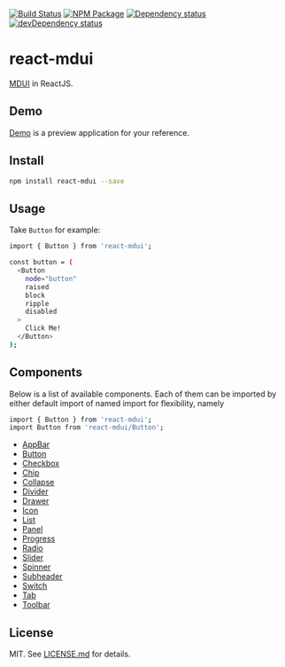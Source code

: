 [![Build Status][travis_img]][travis_site]
[![NPM Package][npm_img]][npm_site]
[![Dependency status][david_img]][david_site]
[![devDependency status][david_dev_img]][david_dev_site]

# react-mdui #

[MDUI][mdui] in ReactJS.

## Demo ##

[Demo][demo] is a preview application for your reference.

## Install ##

```sh
npm install react-mdui --save
```

## Usage ##

Take `Button` for example:

```sh
import { Button } from 'react-mdui';

const button = (
  <Button
    node="button"
    raised
    block
    ripple
    disabled
  >
    Click Me!
  </Button>
);
```

## Components ##
Below is a list of available components. Each of them can be imported by either
default import of named import for flexibility, namely

```sh
import { Button } from 'react-mdui';
import Button from 'react-mdui/Button';
```

* [AppBar][AppBar]
* [Button][Button]
* [Checkbox][Checkbox]
* [Chip][Chip]
* [Collapse][Collapse]
* [Divider][Divider]
* [Drawer][Drawer]
* [Icon][Icon]
* [List][List]
* [Panel][Panel]
* [Progress][Progress]
* [Radio][Radio]
* [Slider][Slider]
* [Spinner][Spinner]
* [Subheader][Subheader]
* [Switch][Switch]
* [Tab][Tab]
* [Toolbar][Toolbar]

## License ##

MIT. See [LICENSE.md](http://github.com/szchenghuang/react-mdui/blob/master/LICENSE.md) for details.

[mdui]: https://github.com/zdhxiong/mdui
[AppBar]: https://github.com/szchenghuang/react-mdui/blob/master/readme/components/AppBar.md
[Button]: https://github.com/szchenghuang/react-mdui/blob/master/readme/components/Button.md
[Checkbox]: https://github.com/szchenghuang/react-mdui/blob/master/readme/components/Checkbox.md
[Chip]: https://github.com/szchenghuang/react-mdui/blob/master/readme/components/Chip.md
[Collapse]: https://github.com/szchenghuang/react-mdui/blob/master/readme/components/Collapse.md
[Divider]: https://github.com/szchenghuang/react-mdui/blob/master/readme/components/Divider.md
[Drawer]: https://github.com/szchenghuang/react-mdui/blob/master/readme/components/Drawer.md
[Icon]: https://github.com/szchenghuang/react-mdui/blob/master/readme/components/Icon.md
[List]: https://github.com/szchenghuang/react-mdui/blob/master/readme/components/List.md
[Panel]: https://github.com/szchenghuang/react-mdui/blob/master/readme/components/Panel.md
[Progress]: https://github.com/szchenghuang/react-mdui/blob/master/readme/components/Progress.md
[Radio]: https://github.com/szchenghuang/react-mdui/blob/master/readme/components/Radio.md
[Slider]: https://github.com/szchenghuang/react-mdui/blob/master/readme/components/Slider.md
[Spinner]: https://github.com/szchenghuang/react-mdui/blob/master/readme/components/Spinner.md
[Subheader]: https://github.com/szchenghuang/react-mdui/blob/master/readme/components/Subheader.md
[Switch]: https://github.com/szchenghuang/react-mdui/blob/master/readme/components/Switch.md
[Tab]: https://github.com/szchenghuang/react-mdui/blob/master/readme/components/Tab.md
[Toolbar]: https://github.com/szchenghuang/react-mdui/blob/master/readme/components/Toolbar.md

[demo]: https://szchenghuang.github.io/react-mdui/

[travis_img]: https://travis-ci.org/szchenghuang/react-mdui.svg?branch=master
[travis_site]: https://travis-ci.org/szchenghuang/react-mdui
[npm_img]: https://img.shields.io/npm/v/react-mdui.svg
[npm_site]: https://www.npmjs.org/package/react-mdui
[david_img]: https://david-dm.org/szchenghuang/react-mdui/status.svg
[david_site]: https://david-dm.org/szchenghuang/react-mdui/
[david_dev_img]: https://david-dm.org/szchenghuang/react-mdui/dev-status.svg
[david_dev_site]: https://david-dm.org/szchenghuang/react-mdui/?type=dev
